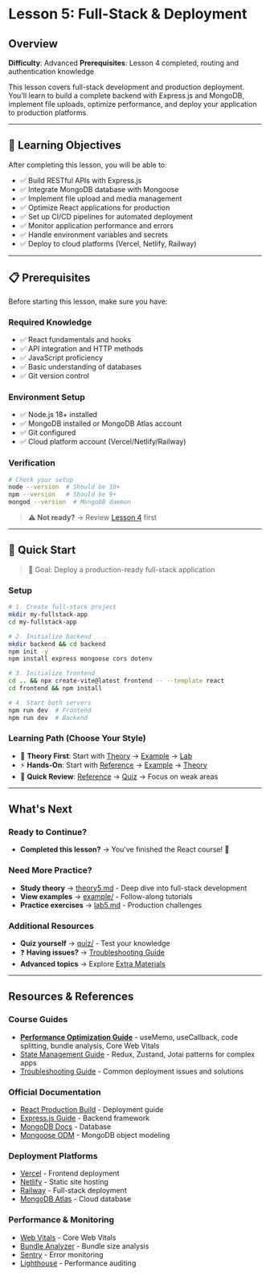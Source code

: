 # Lesson 5: Full-Stack & Deployment

## Overview

**Difficulty**: Advanced
**Prerequisites**: Lesson 4 completed, routing and authentication knowledge

This lesson covers full-stack development and production deployment. You'll learn to build a complete backend with Express.js and MongoDB, implement file uploads, optimize performance, and deploy your application to production platforms.

---

## 🎯 Learning Objectives

After completing this lesson, you will be able to:

- ✅ Build RESTful APIs with Express.js
- ✅ Integrate MongoDB database with Mongoose
- ✅ Implement file upload and media management
- ✅ Optimize React applications for production
- ✅ Set up CI/CD pipelines for automated deployment
- ✅ Monitor application performance and errors
- ✅ Handle environment variables and secrets
- ✅ Deploy to cloud platforms (Vercel, Netlify, Railway)

---

## 📋 Prerequisites

Before starting this lesson, make sure you have:

### Required Knowledge
- ✅ React fundamentals and hooks
- ✅ API integration and HTTP methods
- ✅ JavaScript proficiency
- ✅ Basic understanding of databases
- ✅ Git version control

### Environment Setup
- ✅ Node.js 18+ installed
- ✅ MongoDB installed or MongoDB Atlas account
- ✅ Git configured
- ✅ Cloud platform account (Vercel/Netlify/Railway)

### Verification
```bash
# Check your setup
node --version  # Should be 18+
npm --version   # Should be 9+
mongod --version  # MongoDB daemon
```

> **⚠️ Not ready?** → Review [Lesson 4](../lesson4-routing-auth/) first

---

## 🚀 Quick Start

> 🎯 Goal: Deploy a production-ready full-stack application

### Setup
```bash
# 1. Create full-stack project
mkdir my-fullstack-app
cd my-fullstack-app

# 2. Initialize backend
mkdir backend && cd backend
npm init -y
npm install express mongoose cors dotenv

# 3. Initialize frontend
cd .. && npx create-vite@latest frontend -- --template react
cd frontend && npm install

# 4. Start both servers
npm run dev  # Frontend
npm run dev  # Backend
```

### Learning Path (Choose Your Style)
- 📖 **Theory First**: Start with [Theory](./theory/theory5.md) → [Example](./example/) → [Lab](./lab/lab5.md)
- ⚡ **Hands-On**: Start with [Reference](./reference/) → [Example](./example/) → [Theory](./theory/theory5.md)
- 🎯 **Quick Review**: [Reference](./reference/) → [Quiz](./quiz/quiz5.html) → Focus on weak areas

---

## What's Next

### Ready to Continue?
- **Completed this lesson?** → You've finished the React course! 🎉

### Need More Practice?
- **Study theory** → [theory5.md](./theory/theory5.md) - Deep dive into full-stack development
- **View examples** → [example/](./example/) - Follow-along tutorials
- **Practice exercises** → [lab5.md](./lab/lab5.md) - Production challenges

### Additional Resources
- **Quiz yourself** → [quiz/](./quiz/) - Test your knowledge
- ❓ **Having issues?** → [Troubleshooting Guide](../extras/troubleshooting_guide.md)
- **Advanced topics** → Explore [Extra Materials](../extras/)

---

## Resources & References

### Course Guides
- **[Performance Optimization Guide](../extras/performance_optimization.md)** - useMemo, useCallback, code splitting, bundle analysis, Core Web Vitals
- [State Management Guide](../extras/state_management.md) - Redux, Zustand, Jotai patterns for complex apps
- [Troubleshooting Guide](../extras/troubleshooting_guide.md) - Common deployment issues and solutions

### Official Documentation
- [React Production Build](https://react.dev/learn/start-a-new-react-project#production-grade-react-frameworks) - Deployment guide
- [Express.js Guide](https://expressjs.com/en/guide/routing.html) - Backend framework
- [MongoDB Docs](https://www.mongodb.com/docs/manual/) - Database
- [Mongoose ODM](https://mongoosejs.com/docs/guide.html) - MongoDB object modeling

### Deployment Platforms
- [Vercel](https://vercel.com/docs) - Frontend deployment
- [Netlify](https://docs.netlify.com/) - Static site hosting
- [Railway](https://docs.railway.app/) - Full-stack deployment
- [MongoDB Atlas](https://www.mongodb.com/atlas) - Cloud database

### Performance & Monitoring
- [Web Vitals](https://web.dev/vitals/) - Core Web Vitals
- [Bundle Analyzer](https://www.npmjs.com/package/webpack-bundle-analyzer) - Bundle size analysis
- [Sentry](https://sentry.io/) - Error monitoring
- [Lighthouse](https://developers.google.com/web/tools/lighthouse) - Performance auditing